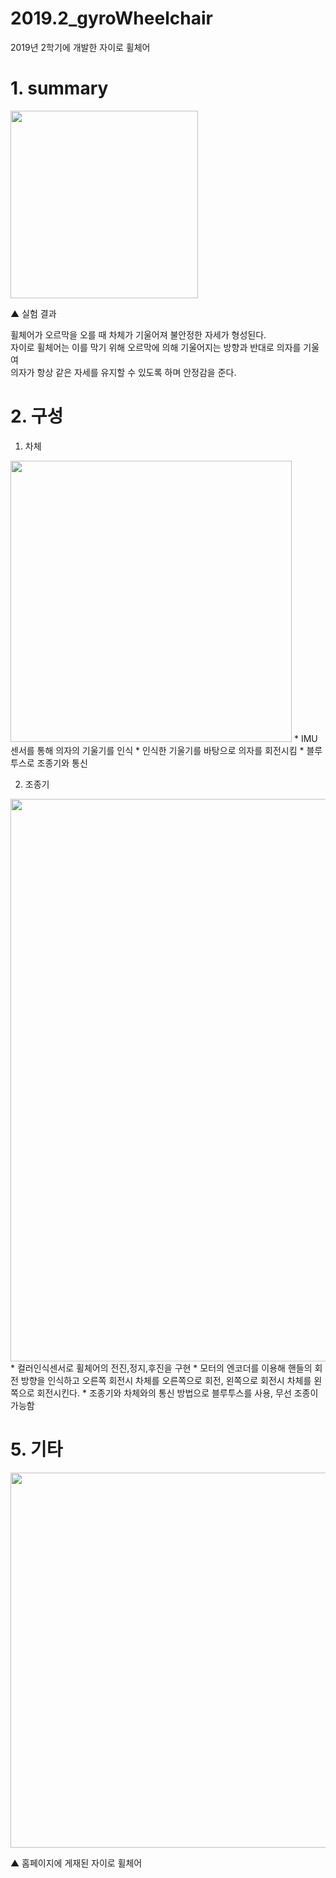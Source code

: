 2019.2_gyroWheelchair
========================
2019년 2학기에 개발한 자이로 휠체어
# 1. summary

<div><image src="readme_gif.gif" width=300px><p>▲ 실험 결과</p></div>

휠체어가 오르막을 오를 때 차체가 기울어져 불안정한 자세가 형성된다.  
자이로 휠체어는 이를 막기 위해 오르막에 의해 기울어지는 방향과 반대로 의자를 기울여  
의자가 항상 같은 자세를 유지할 수 있도록 하며 안정감을 준다.

# 2. 구성
1. 차체
<image src="image01.png" width=450px>
* IMU 센서를 통해 의자의 기울기를 인식
* 인식한 기울기를 바탕으로 의자를 회전시킴
* 블루투스로 조종기와 통신
  
2. 조종기
<image src="image02.png" width=900px>
* 컬러인식센서로 휠체어의 전진,정지,후진을 구현
* 모터의 엔코더를 이용해 핸들의 회전 방향을 인식하고 오른쪽 회전시 차체를 오른쪽으로 회전, 왼쪽으로 회전시 차체를 왼쪽으로 회전시킨다.
* 조종기와 차체와의 통신 방법으로 블루투스를 사용, 무선 조종이 가능함

# 5. 기타

<div><image src="readme_image.png" width=600px><p>▲ 홈페이지에 게재된 자이로 휠체어 </p></div>
